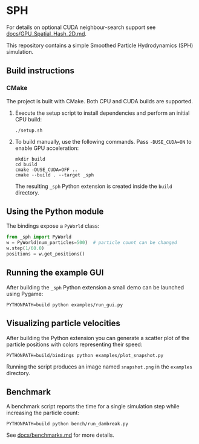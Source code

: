 # SPH

For details on optional CUDA neighbour-search support see [docs/GPU_Spatial_Hash_2D.md](docs/GPU_Spatial_Hash_2D.md).

This repository contains a simple Smoothed Particle Hydrodynamics (SPH) simulation.

## Build instructions

### CMake

The project is built with CMake. Both CPU and CUDA builds are supported.

1. Execute the setup script to install dependencies and perform an initial
   CPU build:

   ```console
   ./setup.sh
   ```

2. To build manually, use the following commands. Pass `-DUSE_CUDA=ON` to
   enable GPU acceleration:

   ```console
   mkdir build
   cd build
   cmake -DUSE_CUDA=OFF ..
   cmake --build . --target _sph
   ```

   The resulting `_sph` Python extension is created inside the `build`
   directory.

## Using the Python module

The bindings expose a `PyWorld` class:

```python
from _sph import PyWorld
w = PyWorld(num_particles=500)  # particle count can be changed
w.step(1/60.0)
positions = w.get_positions()
```

## Running the example GUI

After building the `_sph` Python extension a small demo can be launched
using Pygame:

```console
PYTHONPATH=build python examples/run_gui.py
```

## Visualizing particle velocities

After building the Python extension you can generate a scatter plot of the
particle positions with colors representing their speed:

```console
PYTHONPATH=build/bindings python examples/plot_snapshot.py
```

Running the script produces an image named `snapshot.png` in the
`examples` directory.

## Benchmark

A benchmark script reports the time for a single simulation step while
increasing the particle count:

```console
PYTHONPATH=build python bench/run_dambreak.py
```

See [docs/benchmarks.md](docs/benchmarks.md) for more details.
